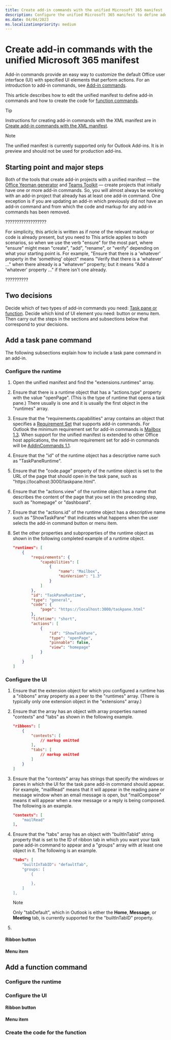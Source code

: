 ```yaml
---
title: Create add-in commands with the unified Microsoft 365 manifest
description: Configure the unified Microsoft 365 manifest to define add-in commands for Excel, Outlook, PowerPoint, and Word. Use add-in commands to create UI elements, add buttons or lists, and perform actions.
ms.date: 04/04/2023
ms.localizationpriority: medium
---
```


# Create add-in commands with the unified Microsoft 365 manifest

Add-in commands provide an easy way to customize the default Office user interface (UI) with specified UI elements that perform actions. For an introduction to add-in commands, see [Add-in commands](../design/add-in-commands.md).

This article describes how to edit the unified manifest to define add-in commands and how to create the code for [function commands](../design/add-in-commands.md#types-of-add-in-commands). 

> [!TIP]
> Instructions for creating add-in commands with the XML manifest are in [Create add-in commands with the XML manifest](create-addin-commands.md).

> [!NOTE]
> The unified manifest is currently supported only for Outlook Add-ins. It is in preview and should not be used for production add-ins.

## Starting point and major steps

Both of the tools that create add-in projects with a unified manifest &#8212; the [Office Yeoman generator](yeoman-generator-overview.md) and [Teams Toolkit](teams-toolkit-overview.md)  &#8212;  create projects that initially have one or more add-in commands. So, you will almost always be working with an add-in project that already has at least one add-in command. One exception is if you are updating an add-in which previously did not have an add-in command and from which the code and markup for any add-in commands has been removed. 

??????????????????

For simplicity, this article is written as if none of the relevant markup or code is already present, but you need to This article applies to both scenarios, so when we use the verb "ensure" for the most part, where "ensure" might mean "create", "add", "rename", or "verify" depending on what your starting point is. For example, "Ensure that there is a 'whatever' property in the 'something' object" means "Verify that there is a 'whatever' ..." when there already is a "whatever" property; but it means "Add a 'whatever' property ..." if there isn't one already.

??????????

## Two decisions

Decide which of two types of add-in commands you need: [Task pane or function](../design/add-in-commands.md#types-of-add-in-commands). Decide which kind of UI element you need: button or menu item. Then carry out the steps in the sections and subsections below that correspond to your decisions.

## Add a task pane command

The following subsections explain how to include a task pane command in an add-in.

### Configure the runtime

1. Open the unified manifest and find the "extensions.runtimes" array.
1. Ensure that there is a runtime object that has a "actions.type" property with the value "openPage". (This is the type of runtime that opens a task pane.) There usually is one and it is usually the first object in the "runtimes" array.
1. Ensure that the "requirements.capabilities" array contains an object that specifies a [Requirement Set](office-versions-and-requirement-sets.md) that supports add-in commands. For Outlook the minimum requirement set for add-in commands is [Mailbox 1.3](/javascript/api/requirement-sets/outlook/requirement-set-1.3/outlook-requirement-set-1.3). When support for the unified manifest is extended to other Office host applications, the minimum requirement set for add-in commands will be [AddinCommands 1.1](/javascript/api/requirement-sets/common/add-in-commands-requirement-sets).
1. Ensure that the "id" of the runtime object has a descriptive name such as "TaskPaneRuntime".
1. Ensure that the "code.page" property of the runtime object is set to the URL of the page that should open in the task pane, such as "https://localhost:3000/taskpane.html".
1. Ensure that the "actions.view" of the runtime object has a name that describes the content of the page that you set in the preceding step, such as "homepage" or "dashboard". 
1. Ensure that the "actions.id" of the runtime object has a descriptive name such as "ShowTaskPane" that indicates what happens when the user selects the add-in command button or menu item.
1. Set the other properties and subproperties of the runtime object as shown in the following completed example of a runtime object.

    ```json
    "runtimes": [
        {
            "requirements": {
                "capabilities": [
                    {
                        "name": "Mailbox",
                        "minVersion": "1.3"
                    }
                ]
            },
            "id": "TaskPaneRuntime",
            "type": "general",
            "code": {
                "page": "https://localhost:3000/taskpane.html"
            },
            "lifetime": "short",
            "actions": [
                {
                    "id": "ShowTaskPane",
                    "type": "openPage",
                    "pinnable": false,
                    "view": "homepage"
                }
            ]
        }        
    ]
    ```

### Configure the UI

1. Ensure that the extension object for which you configured a runtime has a "ribbons" array property as a peer to the "runtimes" array. (There is typically only one extension object in the "extensions" array.)
1. Ensure that the array has an object with array properties named "contexts" and "tabs" as shown in the following example.

    ```json
    "ribbons": [
        {
            "contexts": [
                // markup omitted
            ],
            "tabs": [
                // markup omitted
            ]
        }
    ]
    ```

1. Ensure that the "contexts" array has strings that specify the windows or panes in which the UI for the task pane add-in command should appear. For example, "mailRead" means that it will appear in the reading pane or message window when an email message is open, but "mailCompose" means it will appear when a new message or a reply is being composed. The following is an example.

    ```json
    "contexts": [
        "mailRead"
    ],
    ```

1. Ensure that the "tabs" array has an object with "builtInTabId" string property that is set to the ID of ribbon tab in which you want your task pane add-in command to appear and a "groups" array with at least one object in it. The following is an example.

    ```json
    "tabs": [
        "builtInTabID": "defaultTab",
        "groups: [
            {

            },
        ]
    ],
    ```

    > [!NOTE]
    > Only "tabDefault", which in Outlook is either the **Home**, **Message**, or **Meeting** tab, is currently supported for the "builtInTabID" property.

1. 

#### Ribbon button

#### Menu item

## Add a function command

### Configure the runtime

### Configure the UI

#### Ribbon button

#### Menu item

### Create the code for the function
